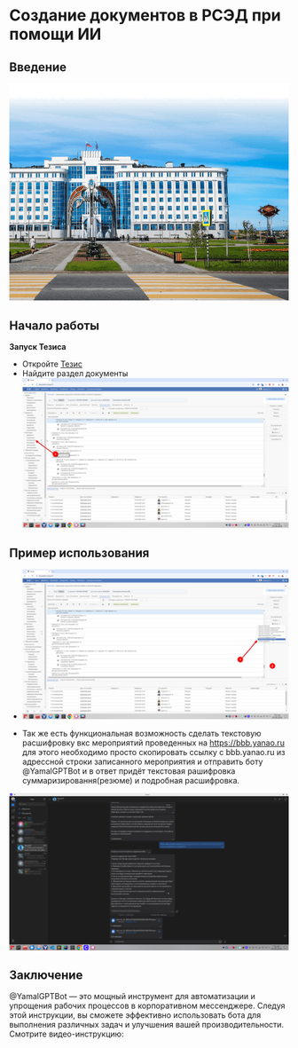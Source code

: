 # Создание документов в РСЭД при помощи ИИ

## Введение
![РСЭД](/pic/rsed.png)


## Начало работы

 **Запуск Тезиса**
   - Откройте  [Тезис](https://doc.yanao.ru//)
   - Найдите раздел документы
   ![image](/pic/Rsed/Screenshot_20240830_171253.png)

##  Пример использования
   - ![image](/pic/Rsed/Screenshot_20240830_171553_1.png)




- Так же есть функциональная возможность сделать текстовую расшифровку вкс мероприятий проведенных на https://bbb.yanao.ru
для этого необходимо просто скопировать ссылку с bbb.yanao.ru из адрессной строки записанного мероприятия и отправить боту @YamalGPTBot и в ответ придёт текстовая рашифровка суммаризировання(резюме) и подробная расшифровка.


![image](/pic/Screenshot_20240830_154757_1.png)



## Заключение

@YamalGPTBot — это мощный инструмент для автоматизации и упрощения рабочих процессов в корпоративном мессенджере. Следуя этой инструкции, вы сможете эффективно использовать бота для выполнения различных задач и улучшения вашей производительности.
Смотрите видео-инструкцию:



